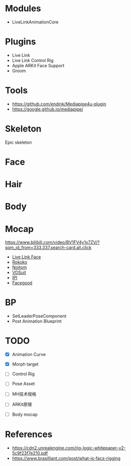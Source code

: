 # Modules
* LiveLinkAnimationCore

# Plugins
* Live Link
* Live Link Control Rig
* Apple ARKit Face Support
* Groom

# Tools
* https://github.com/endink/Mediapipe4u-plugin
* https://google.github.io/mediapipe/

# Skeleton
Epic skeleton

# Face
# Hair
# Body

# Mocap
https://www.bilibili.com/video/BV1FV4y1x7ZV/?spm_id_from=333.337.search-card.all.click
* [Live Link Face](https://apps.apple.com/us/app/live-link-face/id1495370836)
* [Rokoko](https://www.rokoko.com/)
* [Noitom](https://www.noitom.com.cn/)
* [VDSuit](http://www.vdsuit.com/)
* [IPI](https://ipisoft.com/)
* [Facegood](https://www.avatary.com/home)
# BP
* SetLeaderPoseComponent
* Post Animation Blueprint

# TODO
* [x] Animation Curve
* [x] Morph target
* [ ] Control Rig
* [ ] Pose Asset
* [ ] MH技术规格
* [ ] ARKit原理
* [ ] Body mocap


# References
* https://cdn2.unrealengine.com/rig-logic-whitepaper-v2-5c9f23f7e210.pdf
* https://www.brasilliant.com/post/what-is-facs-rigging